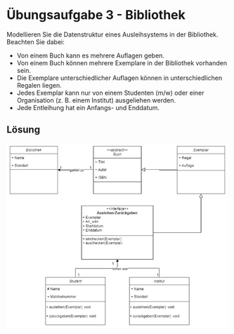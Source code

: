 # Übungsaufgabe 3 - Bibliothek

Modellieren Sie die Datenstruktur eines Ausleihsystems in der Bibliothek.
Beachten Sie dabei:

- Von einem Buch kann es mehrere Auflagen geben.
- Von einem Buch können mehrere Exemplare in der Bibliothek vorhanden sein.
- Die Exemplare unterschiedlicher Auflagen können in unterschiedlichen Regalen liegen.
- Jedes Exemplar kann nur von einem Studenten (m/w) oder einer Organisation (z. B. einem Institut) ausgeliehen werden.
- Jede Entleihung hat ein Anfangs- und Enddatum.

## Lösung

![anhang](./Aufgabe03.png)
